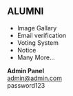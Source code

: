 ## ALUMNI
* Image Gallary
* Email verification
* Voting System
* Notice
* Many More...


<b>Admin Panel</b><br>
admin@admin.com<br>
password123<br>
